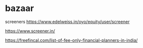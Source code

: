 # bazaar

screeners
https://www.edelweiss.in/oyo/equity/user/screener

https://www.screener.in/

https://freefincal.com/list-of-fee-only-financial-planners-in-india/
